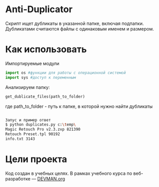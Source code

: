 # Anti-Duplicator

Скрипт ищет дубликаты в указанной папке, включая подпапки.
Дубликатами считаются файлы с одинаковым именем и размером.

# Как использовать

Импортируемые модули
```python
import os #функции для работы с операционной системой
import sys #доступ к переменным
```

Анализируем папку:
```python
get_dublicate_files(path_to_folder)
```
где
  path_to_folder - путь к папке, в которой нужно найти дубликаты

```bash

Запус и пример ответ
$ python duplicates.py c:\temp\
Magic Retouch Pro v2.3.zxp 821390
Retouch Preset.tpl 90192
info.txt 3143
```

# Цели проекта

Код создан в учебных целях. В рамках учебного курса по веб-разработке ― [DEVMAN.org](https://devman.org)
